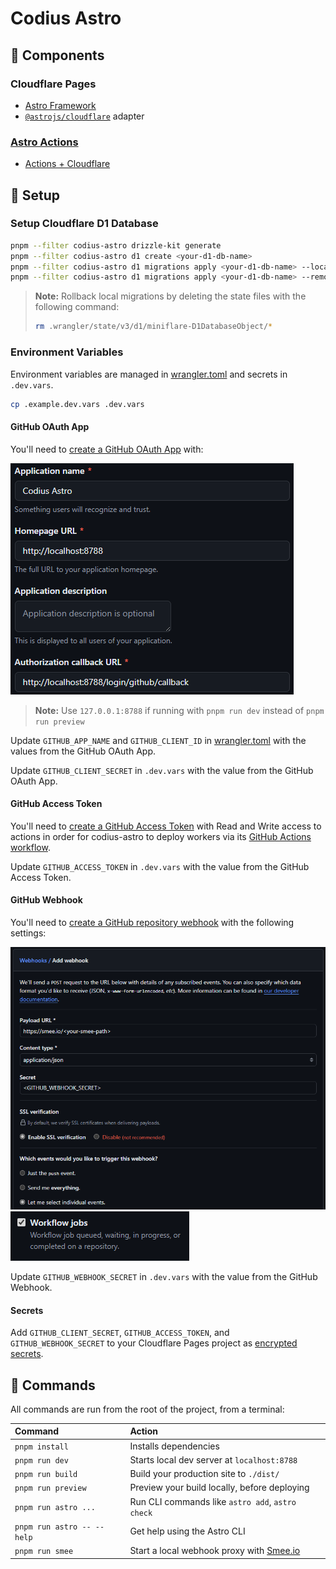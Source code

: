 # Codius Astro

## :jigsaw: Components

### Cloudflare Pages

- [Astro Framework](https://developers.cloudflare.com/pages/framework-guides/deploy-an-astro-site)
- [`@astrojs/cloudflare`](https://docs.astro.build/en/guides/integrations-guide/cloudflare/) adapter

### [Astro Actions](https://docs.astro.build/en/reference/configuration-reference/#experimentalactions)

- [Actions + Cloudflare](https://github.com/withastro/astro/issues/11005)

## :wrench: Setup

### Setup Cloudflare D1 Database

```bash
pnpm --filter codius-astro drizzle-kit generate
pnpm --filter codius-astro d1 create <your-d1-db-name>
pnpm --filter codius-astro d1 migrations apply <your-d1-db-name> --local
pnpm --filter codius-astro d1 migrations apply <your-d1-db-name> --remote
```

> **Note:** Rollback local migrations by deleting the state files with the following command:
>
> ```bash
> rm .wrangler/state/v3/d1/miniflare-D1DatabaseObject/*
> ```

### Environment Variables

Environment variables are managed in [wrangler.toml](./wrangler.toml) and secrets in `.dev.vars`.

```bash
cp .example.dev.vars .dev.vars
```

#### GitHub OAuth App

You'll need to [create a GitHub OAuth App](https://authjs.dev/guides/configuring-github#creating-an-oauth-app-in-github) with:

![GitHub OAuth app](assets/oauth-app.png)

> **Note:** Use `127.0.0.1:8788` if running with `pnpm run dev` instead of `pnpm run preview`

Update `GITHUB_APP_NAME` and `GITHUB_CLIENT_ID` in [wrangler.toml](./wrangler.toml) with the values from the GitHub OAuth App.

Update `GITHUB_CLIENT_SECRET` in `.dev.vars` with the value from the GitHub OAuth App.

#### GitHub Access Token

You'll need to [create a GitHub Access Token](https://docs.github.com/en/authentication/keeping-your-account-and-data-secure/managing-your-personal-access-tokens#creating-a-fine-grained-personal-access-token) with Read and Write access to actions in order for codius-astro to deploy workers via its [GitHub Actions workflow](./.github/workflows/deploy-worker.yml).

Update `GITHUB_ACCESS_TOKEN` in `.dev.vars` with the value from the GitHub Access Token.

#### GitHub Webhook

You'll need to [create a GitHub repository webhook](https://docs.github.com/en/webhooks/using-webhooks/creating-webhooks#creating-a-repository-webhook) with the following settings:

![Webhook settings](assets/webhook.png)
![Webhook event](assets/webhook-event.png)

Update `GITHUB_WEBHOOK_SECRET` in `.dev.vars` with the value from the GitHub Webhook.

#### Secrets

Add `GITHUB_CLIENT_SECRET`, `GITHUB_ACCESS_TOKEN`, and `GITHUB_WEBHOOK_SECRET` to your Cloudflare Pages project as [encrypted secrets](https://developers.cloudflare.com/pages/functions/bindings/#secrets).

## 🧞 Commands

All commands are run from the root of the project, from a terminal:

| Command                   | Action                                           |
| :------------------------ | :----------------------------------------------- |
| `pnpm install`             | Installs dependencies                            |
| `pnpm run dev`             | Starts local dev server at `localhost:8788`      |
| `pnpm run build`           | Build your production site to `./dist/`          |
| `pnpm run preview`         | Preview your build locally, before deploying     |
| `pnpm run astro ...`       | Run CLI commands like `astro add`, `astro check` |
| `pnpm run astro -- --help` | Get help using the Astro CLI                     |
| `pnpm run smee`            | Start a local webhook proxy with [Smee.io](https://smee.io/) |
